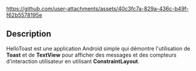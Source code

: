 https://github.com/user-attachments/assets/40c3fc7a-829a-436c-b49f-f62b5578195e
## Description

HelloToast est une application Android simple qui démontre l'utilisation de **Toast** et de **TextView** pour afficher des messages et des compteurs d'interaction utilisateur en utilisant **ConstraintLayout**. 
